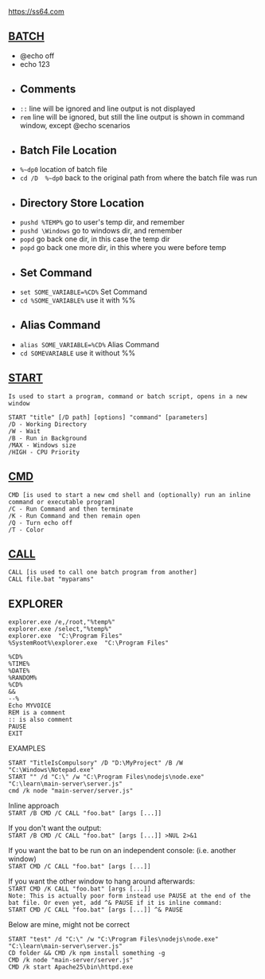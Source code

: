 https://ss64.com


## [BATCH](https://ss64.com/nt)
* @echo off
* echo 123
* ## Comments
* `::` line will be ignored and line output is not displayed
* `rem` line will be ignored, but still the line output is shown in command window, except @echo scenarios
* ## Batch File Location
* `%~dp0` location of batch file
* `cd /D  %~dp0` back to the original path from where the batch file was run
* ## Directory Store Location
* `pushd %TEMP%` go to user's temp dir, and remember
* `pushd \Windows` go to windows dir, and remember
* `popd` go back one dir, in this case the temp dir
* `popd` go back one more dir, in this where you were before temp
* ## Set Command
* `set SOME_VARIABLE=%CD%` Set Command
* `cd %SOME_VARIABLE%` use it with %%
* ## Alias Command
* `alias SOME_VARIABLE=%CD%` Alias Command
* `cd SOMEVARIABLE` use it without %%

## [START](https://ss64.com/nt/start.html)
```
Is used to start a program, command or batch script, opens in a new window

START "title" [/D path] [options] "command" [parameters]
/D - Working Directory
/W - Wait
/B - Run in Background
/MAX - Windows size
/HIGH - CPU Priority
```

## [CMD](https://ss64.com/nt/cmd.html)
```
CMD [is used to start a new cmd shell and (optionally) run an inline command or executable program]
/C - Run Command and then terminate
/K - Run Command and then remain open
/Q - Turn echo off
/T - Color
```

## [CALL](https://ss64.com/nt/call.html)
```
CALL [is used to call one batch program from another]
CALL file.bat "myparams"
```

## EXPLORER
```
explorer.exe /e,/root,"%temp%"
explorer.exe /select,"%temp%"
explorer.exe  "C:\Program Files"
%SystemRoot%\explorer.exe  "C:\Program Files"
```

```
%CD%
%TIME%
%DATE%
%RANDOM%
%CD%
&&
--%
Echo MYVOICE
REM is a comment
:: is also comment
PAUSE
EXIT
```

EXAMPLES

`START "TitleIsCompulsory" /D "D:\MyProject" /B /W "C:\Windows\Notepad.exe"`  
`START "" /d "C:\" /w "C:\Program Files\nodejs\node.exe" "C:\learn\main-server\server.js"`  
`cmd /k node "main-server/server.js"`

Inline approach  
`START /B CMD /C CALL "foo.bat" [args [...]]`

If you don't want the output:  
`START /B CMD /C CALL "foo.bat" [args [...]] >NUL 2>&1`

If you want the bat to be run on an independent console: (i.e. another window)  
`START CMD /C CALL "foo.bat" [args [...]]`

If you want the other window to hang around afterwards:  
`START CMD /K CALL "foo.bat" [args [...]]`  
`Note: This is actually poor form instead use PAUSE at the end of the bat file. Or even yet, add ^& PAUSE if it is inline command:`  
`START CMD /C CALL "foo.bat" [args [...]] ^& PAUSE`

Below are mine, might not be correct
```
START "test" /d "C:\" /w "C:\Program Files\nodejs\node.exe" "C:\learn\main-server\server.js"
CD folder && CMD /k npm install something -g
CMD /k node "main-server/server.js"
CMD /k start Apache25\bin\httpd.exe
```

